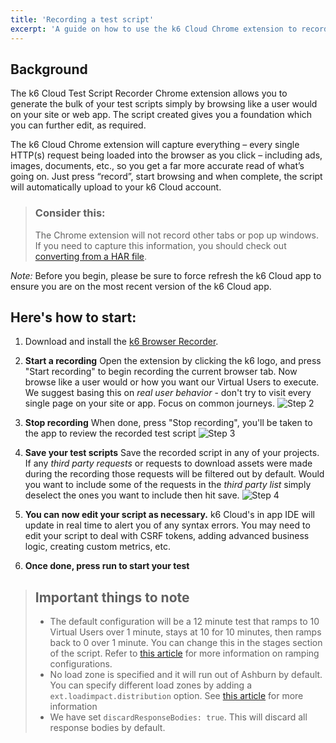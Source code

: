```yaml
---
title: 'Recording a test script'
excerpt: 'A guide on how to use the k6 Cloud Chrome extension to record user behavior to quickly create load test scripts.'
---
```


## Background

The k6 Cloud Test Script Recorder Chrome extension allows you to generate the bulk of your test scripts simply by browsing like a user would on your site or web app. The script created gives you a foundation which you can further edit, as required.

The k6 Cloud Chrome extension will capture everything – every single HTTP(s) request being loaded into the browser as you click – including ads, images, documents, etc., so you get a far more accurate read of what’s going on. Just press “record”, start browsing and when complete, the script will automatically upload to your k6 Cloud account.

> ### Consider this:
>
> The Chrome extension will not record other tabs or pop up windows. If you need to capture this information, you should check out [converting from a HAR file](/using-k6/session-recording-har-support).

_Note:_ Before you begin, please be sure to force refresh the k6 Cloud app to ensure you are on the most recent version of the k6 Cloud app.

## Here's how to start:

1. Download and install the <a href="https://chrome.google.com/webstore/detail/k6-browser-recorder/phjdhndljphphehjpgbmpocddnnmdbda">k6 Browser Recorder</a>.

2. **Start a recording**
   Open the extension by clicking the k6 logo, and press "Start recording" to begin recording the current browser tab. Now browse like a user would or how you want our Virtual Users to execute. We suggest basing this on _real user behavior_ - don't try to visit every single page on your site or app. Focus on common journeys.
   ![Step 2](images/04%Recording%a%test%script/step-2.png)

3. **Stop recording**
   When done, press "Stop recording", you'll be taken to the app to review the recorded test script
   ![Step 3](images/04%Recording%a%test%script/step-3.png)

4. **Save your test scripts**
   Save the recorded script in any of your projects.
   If any _third party requests_ or requests to download assets were made during the recording those requests will be filtered out by default.
   Would you want to include some of the requests in the _third party list_ simply deselect the ones you want to include then hit save.
   ![Step 4](images/04%Recording%a%test%script/step-4.png)

5. **You can now edit your script as necessary.** k6 Cloud's in app IDE will update in real time to alert you of any syntax errors. You may need to edit your script to deal with CSRF tokens, adding advanced business logic, creating custom metrics, etc.

6. **Once done, press run to start your test**

> ## Important things to note
>
> - The default configuration will be a 12 minute test that ramps to 10 Virtual Users over 1 minute, stays at 10 for 10 minutes, then ramps back to 0 over 1 minute. You can change this in the stages section of the script. Refer to [this article](/test-types/introduction) for more information on ramping configurations.
> - No load zone is specified and it will run out of Ashburn by default. You can specify different load zones by adding a `ext.loadimpact.distribution` option. See [this article](/using-k6/options) for more information
> - We have set `discardResponseBodies: true`. This will discard all response bodies by default.
